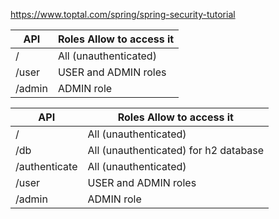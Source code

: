 https://www.toptal.com/spring/spring-security-tutorial


| API | Roles Allow to access it|
| ----| ------------------------|
| /   | All (unauthenticated)   |
| /user | USER and ADMIN roles |
| /admin | ADMIN role |


| API | Roles Allow to access it|
| ----| ------------------------|
| /   | All (unauthenticated)   |
| /db | All (unauthenticated) for h2 database | 
| /authenticate | All (unauthenticated) |
| /user | USER and ADMIN roles |
| /admin | ADMIN role |
